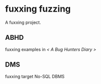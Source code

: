 # fuxxing fuzzing
A fuxxing project.
## ABHD
fuxxing examples in _< A Bug Hunters Diary >_
## DMS
fuxxing target No-SQL DBMS 